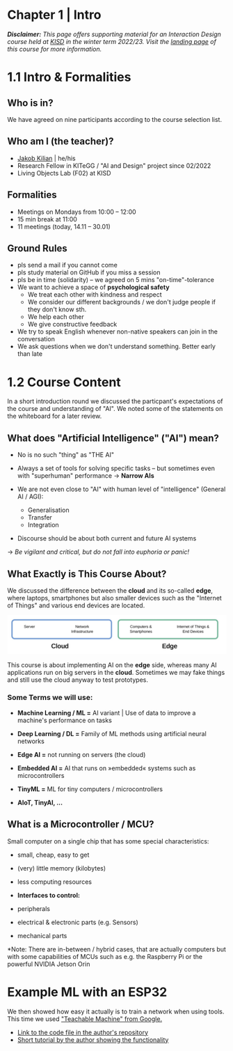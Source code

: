 # Chapter 1 | Intro

***Disclaimer:*** *This page offers supporting material for an Interaction Design course held at [KISD](https://kisd.de) in the winter term 2022/23. Visit the [landing page](https://github.com/KISDinteractive/fundamentals22w) of this course for more information.*

# 1.1 Intro & Formalities

## Who is in?

We have agreed on nine participants according to the course selection list.

## Who am I (the teacher)?

- [Jakob Kilian](https://www.th-koeln.de/personen/jakob.kilian/) | he/his
- Research Fellow in KITeGG / "AI and Design" project since 02/2022
- Living Objects Lab (F02) at KISD

## Formalities

- Meetings on Mondays from 10:00 – 12:00 
- 15 min break at 11:00
- 11 meetings (today, 14.11 – 30.01)

## Ground Rules

- pls send a mail if you cannot come
- pls study material on GitHub if you miss a session
- pls be in time (solidarity) – we agreed on 5 mins "on-time"-tolerance
- We want to achieve a space of **psychological safety**
  - We treat each other with kindness and respect
  - We consider our different backgrounds / we don't judge people if they don't know sth.
  - We help each other
  - We give constructive feedback
- We try to speak English whenever non-native speakers can join in the conversation
- We ask questions when we don't understand something. Better early than late

# 1.2 Course Content

In a short introduction round we discussed the particpant's expectations of the course and understanding of "AI". We noted some of the statements on the whiteboard for a later review.

## What does "Artificial Intelligence" ("AI") mean?

- No is no such "thing" as "THE AI"

- Always a set of tools for solving specific tasks – but sometimes even with "superhuman" performance → **Narrow AIs**
- We are not even close to "AI" with human level of "intelligence" (General AI / AGI):
  - Generalisation
  - Transfer
  - Integration
- Discourse should be about both current and future AI systems

→ *Be vigilant and critical, but do not fall into euphoria or panic!*

## What Exactly is This Course About?

We discussed the difference between the **cloud** and its so-called **edge**, where laptops, smartphones but also smaller devices such as the "Internet of Things" and various end devices are located.

![cloud-edge](img/cloud-edge.jpg)

This course is about implementing AI on the **edge** side, whereas many AI applications run on big servers in the **cloud**. Sometimes we may fake things and still use the cloud anyway to test prototypes.

### Some Terms we will use:

- **Machine Learning / ML =** AI variant | Use of data to improve a machine's performance on tasks

- **Deep Learning / DL =** Family of ML methods using artificial neural networks

- **Edge AI =** not running on servers (the cloud)

- **Embedded AI =** AI that runs on »embedded« systems such as microcontrollers

- **TinyML =** ML for tiny computers / microcontrollers

- **AIoT, TinyAI, ...** 

## What is a Microcontroller / MCU?

Small computer on a single chip that has some special characteristics:

- small, cheap, easy to get

- (very) little memory (kilobytes)

- less computing resources

- **Interfaces to control:** 
- peripherals
  
- electrical & electronic parts (e.g. Sensors)
  
- mechanical parts

*Note: There are in-between / hybrid cases, that are actually computers but with some capabilities of MCUs such as e.g. the Raspberry Pi or the powerful NVIDIA Jetson Orin

# Example ML with an ESP32

We then showed how easy it actually is to train a network when using tools. This time we used ["Teachable Machine" from Google.](https://teachablemachine.withgoogle.com/train/image) 

- [Link to the code file in the author's repository](https://github.com/fustyles/Arduino/blob/master/ESP32-CAM_Tensorflow.js/ESP32-CAM_teachablemachine/ESP32-CAM_teachablemachine.ino)
- [Short tutorial by the author showing the functionality](https://www.youtube.com/watch?v=Sn7AwpGFXLw)
